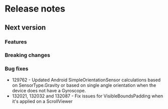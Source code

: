# Release notes

## Next version

### Features

### Breaking changes

### Bug fixes

 * 129762 - Updated Android SimpleOrientationSensor calculations based on SensorType.Gravity or based on single angle orientation when the device does not have a Gyroscope.
 * 132021, 132032 and 132087 - Fix issues for VisibleBoundsPadding when it's applied on a ScrollViewer
